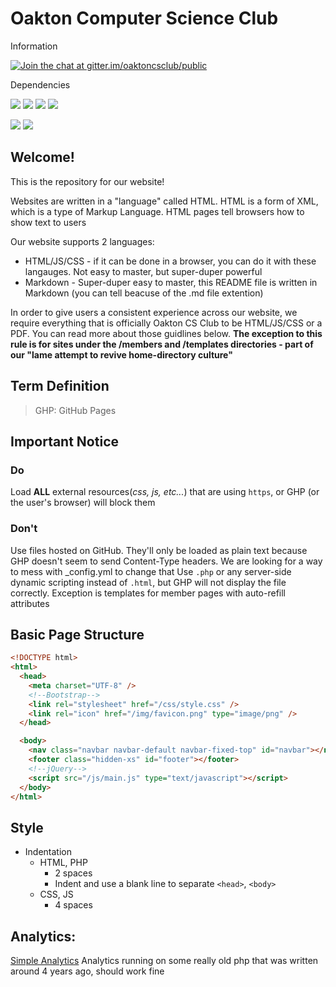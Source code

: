 # Oakton Computer Science Club

Information

[![Join the chat at gitter.im/oaktoncsclub/public](https://badges.gitter.im/OCS-Website/Lobby.svg)](https://gitter.im/oaktoncsclub/public)

Dependencies

![](https://img.shields.io/badge/jQuery-v3.1.1-blue.svg) ![](https://img.shields.io/badge/Bootstrap-3.3.7-blue.svg) ![](https://img.shields.io/badge/font--awesome-4.6.3-blue.svg) ![](https://img.shields.io/badge/bootstrap--notify-3.1.3-blue.svg)

![](https://img.shields.io/badge/html5shiv-3.7.0-lightgray.svg) ![](https://img.shields.io/badge/Respond-1.4.2-lightgray.svg)

## Welcome!
This is the repository for our website!

Websites are written in a "language" called HTML. HTML is a form of XML, which is a type of Markup Language.
HTML pages tell browsers how to show text to users

Our website supports 2 languages:
 - HTML/JS/CSS - if it can be done in a browser, you can do it with these langauges. Not easy to master, but super-duper powerful
 - Markdown - Super-duper easy to master, this README file is written in Markdown (you can tell beacuse of the .md file extention)
 
In order to give users a consistent experience across our website, we require everything that is officially Oakton CS Club to be HTML/JS/CSS or a PDF. You can read more about those guidlines below.
**The exception to this rule is for sites under the /members and /templates directories - part of our "lame attempt to revive home-directory culture"**

## Term Definition

> GHP: GitHub Pages

## Important Notice

### Do
Load **ALL** external resources(*css, js, etc...*) that are using `https`, or GHP (or the user's browser) will block them

### Don't
Use files hosted on GitHub. They'll only be loaded as plain text because GHP doesn't seem to send Content-Type headers. We are looking for a way to mess with _config.yml to change that
Use `.php` or any server-side dynamic scripting instead of `.html`, but GHP will not display the file correctly. Exception is templates for member pages with auto-refill attributes

## Basic Page Structure
```HTML
<!DOCTYPE html>
<html>
  <head>
    <meta charset="UTF-8" />
	<!--Bootstrap-->
    <link rel="stylesheet" href="/css/style.css" />
    <link rel="icon" href="/img/favicon.png" type="image/png" />
  </head>

  <body>
    <nav class="navbar navbar-default navbar-fixed-top" id="navbar"></nav>
    <footer class="hidden-xs" id="footer"></footer>
	<!--jQuery-->
    <script src="/js/main.js" type="text/javascript"></script>
  </body>
</html>
```

## Style
- Indentation
	- HTML, PHP
		- 2 spaces
		- Indent and use a blank line to separate `<head>`, `<body>`
	- CSS, JS
		- 4 spaces

## Analytics:
[Simple Analytics](http://dgramop.xyz/analytics/viewer.php?uid=oakcsclub.win)
Analytics running on some really old php that was written around 4 years ago, should work fine
